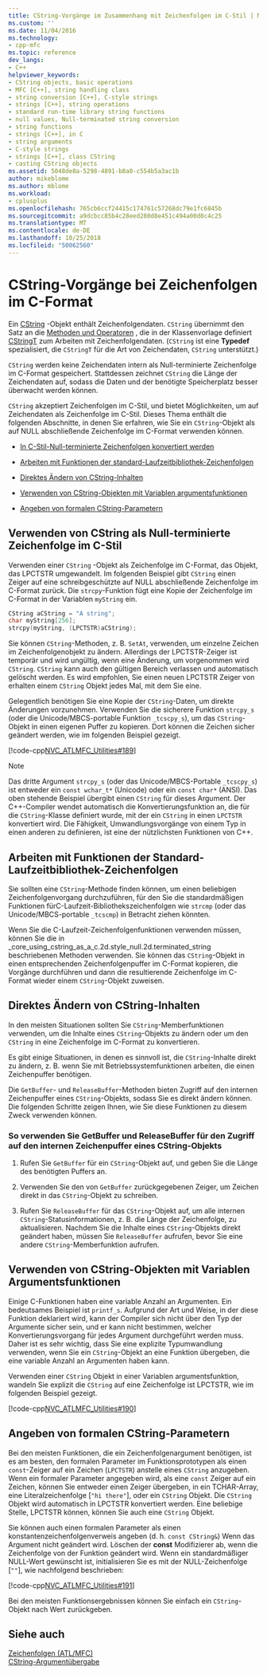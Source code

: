 ```yaml
---
title: CString-Vorgänge im Zusammenhang mit Zeichenfolgen im C-Stil | Microsoft-Dokumentation
ms.custom: ''
ms.date: 11/04/2016
ms.technology:
- cpp-mfc
ms.topic: reference
dev_langs:
- C++
helpviewer_keywords:
- CString objects, basic operations
- MFC [C++], string handling class
- string conversion [C++], C-style strings
- strings [C++], string operations
- standard run-time library string functions
- null values, Null-terminated string conversion
- string functions
- strings [C++], in C
- string arguments
- C-style strings
- strings [C++], class CString
- casting CString objects
ms.assetid: 5048de8a-5298-4891-b8a0-c554b5a3ac1b
author: mikeblome
ms.author: mblome
ms.workload:
- cplusplus
ms.openlocfilehash: 765cb6ccf24415c174761c57268dc79e1fc6845b
ms.sourcegitcommit: a9dcbcc85b4c28eed280d8e451c494a00d8c4c25
ms.translationtype: MT
ms.contentlocale: de-DE
ms.lasthandoff: 10/25/2018
ms.locfileid: "50062560"
---
```

# <a name="cstring-operations-relating-to-c-style-strings"></a>CString-Vorgänge bei Zeichenfolgen im C-Format

Ein [CString](../atl-mfc-shared/using-cstring.md) -Objekt enthält Zeichenfolgendaten. `CString` übernimmt den Satz an die [Methoden und Operatoren](../atl-mfc-shared/reference/cstringt-class.md) , die in der Klassenvorlage definiert [CStringT](../atl-mfc-shared/reference/cstringt-class.md) zum Arbeiten mit Zeichenfolgendaten. (`CString` ist eine **Typedef** spezialisiert, die `CStringT` für die Art von Zeichendaten, `CString` unterstützt.)

`CString` werden keine Zeichendaten intern als Null-terminierte Zeichenfolge im C-Format gespeichert. Stattdessen zeichnet `CString` die Länge der Zeichendaten auf, sodass die Daten und der benötigte Speicherplatz besser überwacht werden können.

`CString` akzeptiert Zeichenfolgen im C-Stil, und bietet Möglichkeiten, um auf Zeichendaten als Zeichenfolge im C-Stil. Dieses Thema enthält die folgenden Abschnitte, in denen Sie erfahren, wie Sie ein `CString`-Objekt als auf NULL abschließende Zeichenfolge im C-Format verwenden können.

- [In C-Stil-Null-terminierte Zeichenfolgen konvertiert werden](#_core_using_cstring_as_a_c.2d.style_null.2d.terminated_string)

- [Arbeiten mit Funktionen der standard-Laufzeitbibliothek-Zeichenfolgen](#_core_working_with_standard_run.2d.time_library_string_functions)

- [Direktes Ändern von CString-Inhalten](#_core_modifying_cstring_contents_directly)

- [Verwenden von CString-Objekten mit Variablen argumentsfunktionen](#_core_using_cstring_objects_with_variable_argument_functions)

- [Angeben von formalen CString-Parametern](#_core_specifying_cstring_formal_parameters)

##  <a name="_core_using_cstring_as_a_c.2d.style_null.2d.terminated_string"></a> Verwenden von CString als Null-terminierte Zeichenfolge im C-Stil

Verwenden einer `CString` -Objekt als Zeichenfolge im C-Format, das Objekt, das LPCTSTR umgewandelt. Im folgenden Beispiel gibt `CString` einen Zeiger auf eine schreibgeschützte auf NULL abschließende Zeichenfolge im C-Format zurück. Die `strcpy`-Funktion fügt eine Kopie der Zeichenfolge im C-Format in der Variablen `myString` ein.

```cpp
CString aCString = "A string";
char myString[256];
strcpy(myString, (LPCTSTR)aCString);
```

Sie können `CString`-Methoden, z. B. `SetAt`, verwenden, um einzelne Zeichen im Zeichenfolgenobjekt zu ändern. Allerdings der LPCTSTR-Zeiger ist temporär und wird ungültig, wenn eine Änderung, um vorgenommen wird `CString`. `CString` kann auch den gültigen Bereich verlassen und automatisch gelöscht werden. Es wird empfohlen, Sie einen neuen LPCTSTR Zeiger von erhalten einem `CString` Objekt jedes Mal, mit dem Sie eine.

Gelegentlich benötigen Sie eine Kopie der `CString`-Daten, um direkte Änderungen vorzunehmen. Verwenden Sie die sicherere Funktion `strcpy_s` (oder die Unicode/MBCS-portable Funktion `_tcscpy_s`), um das `CString`-Objekt in einen eigenen Puffer zu kopieren. Dort können die Zeichen sicher geändert werden, wie im folgenden Beispiel gezeigt.

[!code-cpp[NVC_ATLMFC_Utilities#189](../atl-mfc-shared/codesnippet/cpp/cstring-operations-relating-to-c-style-strings_1.cpp)]

> [!NOTE]
> Das dritte Argument `strcpy_s` (oder das Unicode/MBCS-Portable `_tcscpy_s`) ist entweder ein `const wchar_t*` (Unicode) oder ein `const char*` (ANSI). Das oben stehende Beispiel übergibt einen `CString` für dieses Argument. Der C++-Compiler wendet automatisch die Konvertierungsfunktion an, die für die `CString`-Klasse definiert wurde, mit der ein `CString` in einen `LPCTSTR` konvertiert wird. Die Fähigkeit, Umwandlungsvorgänge von einem Typ in einen anderen zu definieren, ist eine der nützlichsten Funktionen von C++.

##  <a name="_core_working_with_standard_run.2d.time_library_string_functions"></a> Arbeiten mit Funktionen der Standard-Laufzeitbibliothek-Zeichenfolgen

Sie sollten eine `CString`-Methode finden können, um einen beliebigen Zeichenfolgenvorgang durchzuführen, für den Sie die standardmäßigen Funktionen fürC-Laufzeit-Bibliothekszeichenfolgen wie `strcmp` (oder das Unicode/MBCS-portable `_tcscmp`) in Betracht ziehen könnten.

Wenn Sie die C-Laufzeit-Zeichenfolgenfunktionen verwenden müssen, können Sie die in _core_using_cstring_as_a_c.2d.style_null.2d.terminated_string beschriebenen Methoden verwenden. Sie können das `CString`-Objekt in einen entsprechenden Zeichenfolgenpuffer im C-Format kopieren, die Vorgänge durchführen und dann die resultierende Zeichenfolge im C-Format wieder einem `CString`-Objekt zuweisen.

##  <a name="_core_modifying_cstring_contents_directly"></a> Direktes Ändern von CString-Inhalten

In den meisten Situationen sollten Sie `CString`-Memberfunktionen verwenden, um die Inhalte eines `CString`-Objekts zu ändern oder um den `CString` in eine Zeichenfolge im C-Format zu konvertieren.

Es gibt einige Situationen, in denen es sinnvoll ist, die `CString`-Inhalte direkt zu ändern, z. B. wenn Sie mit Betriebssystemfunktionen arbeiten, die einen Zeichenpuffer benötigen.

Die `GetBuffer`- und `ReleaseBuffer`-Methoden bieten Zugriff auf den internen Zeichenpuffer eines `CString`-Objekts, sodass Sie es direkt ändern können. Die folgenden Schritte zeigen Ihnen, wie Sie diese Funktionen zu diesem Zweck verwenden können.

### <a name="to-use-getbuffer-and-releasebuffer-to-access-the-internal-character-buffer-of-a-cstring-object"></a>So verwenden Sie GetBuffer und ReleaseBuffer für den Zugriff auf den internen Zeichenpuffer eines CString-Objekts

1. Rufen Sie `GetBuffer` für ein `CString`-Objekt auf, und geben Sie die Länge des benötigten Puffers an.

1. Verwenden Sie den von `GetBuffer` zurückgegebenen Zeiger, um Zeichen direkt in das `CString`-Objekt zu schreiben.

1. Rufen Sie `ReleaseBuffer` für das `CString`-Objekt auf, um alle internen `CString`-Statusinformationen, z. B. die Länge der Zeichenfolge, zu aktualisieren. Nachdem Sie die Inhalte eines `CString`-Objekts direkt geändert haben, müssen Sie `ReleaseBuffer` aufrufen, bevor Sie eine andere `CString`-Memberfunktion aufrufen.

##  <a name="_core_using_cstring_objects_with_variable_argument_functions"></a> Verwenden von CString-Objekten mit Variablen Argumentsfunktionen

Einige C-Funktionen haben eine variable Anzahl an Argumenten. Ein bedeutsames Beispiel ist `printf_s`. Aufgrund der Art und Weise, in der diese Funktion deklariert wird, kann der Compiler sich nicht über den Typ der Argumente sicher sein, und er kann nicht bestimmen, welcher Konvertierungsvorgang für jedes Argument durchgeführt werden muss. Daher ist es sehr wichtig, dass Sie eine explizite Typumwandlung verwenden, wenn Sie ein `CString`-Objekt an eine Funktion übergeben, die eine variable Anzahl an Argumenten haben kann.

Verwenden einer `CString` Objekt in einer Variablen argumentsfunktion, wandeln Sie explizit die `CString` auf eine Zeichenfolge ist LPCTSTR, wie im folgenden Beispiel gezeigt.

[!code-cpp[NVC_ATLMFC_Utilities#190](../atl-mfc-shared/codesnippet/cpp/cstring-operations-relating-to-c-style-strings_2.cpp)]

##  <a name="_core_specifying_cstring_formal_parameters"></a> Angeben von formalen CString-Parametern

Bei den meisten Funktionen, die ein Zeichenfolgenargument benötigen, ist es am besten, den formalen Parameter im Funktionsprototypen als einen `const`-Zeiger auf ein Zeichen (`LPCTSTR`) anstelle eines `CString` anzugeben. Wenn ein formaler Parameter angegeben wird, als eine `const` Zeiger auf ein Zeichen, können Sie entweder einen Zeiger übergeben, in ein TCHAR-Array, eine Literalzeichenfolge [`"hi there"`], oder ein `CString` Objekt. Die `CString` Objekt wird automatisch in LPCTSTR konvertiert werden. Eine beliebige Stelle, LPCTSTR können, können Sie auch eine `CString` Objekt.

Sie können auch einen formalen Parameter als einen konstantenzeichenfolgenverweis angeben (d. h. `const CString&`) Wenn das Argument nicht geändert wird. Löschen der **const** Modifizierer ab, wenn die Zeichenfolge von der Funktion geändert wird. Wenn ein standardmäßiger NULL-Wert gewünscht ist, initialisieren Sie es mit der NULL-Zeichenfolge [`""`], wie nachfolgend beschrieben:

[!code-cpp[NVC_ATLMFC_Utilities#191](../atl-mfc-shared/codesnippet/cpp/cstring-operations-relating-to-c-style-strings_3.cpp)]

Bei den meisten Funktionsergebnissen können Sie einfach ein `CString`-Objekt nach Wert zurückgeben.

## <a name="see-also"></a>Siehe auch

[Zeichenfolgen (ATL/MFC)](../atl-mfc-shared/strings-atl-mfc.md)<br/>
[CString-Argumentübergabe](../atl-mfc-shared/cstring-argument-passing.md)
